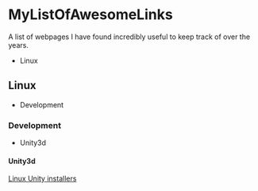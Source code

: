 # MyListOfAwesomeLinks
A list of webpages I have found incredibly useful to keep track of over the years.
* Linux

## Linux
* Development

### Development
* Unity3d

#### Unity3d
[Linux Unity installers](https://forum.unity.com/threads/unity-on-linux-release-notes-and-known-issues.350256/page-2)
